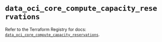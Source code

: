 # `data_oci_core_compute_capacity_reservations`

Refer to the Terraform Registry for docs: [`data_oci_core_compute_capacity_reservations`](https://registry.terraform.io/providers/hashicorp/oci/7.19.0/docs/data-sources/core_compute_capacity_reservations).
